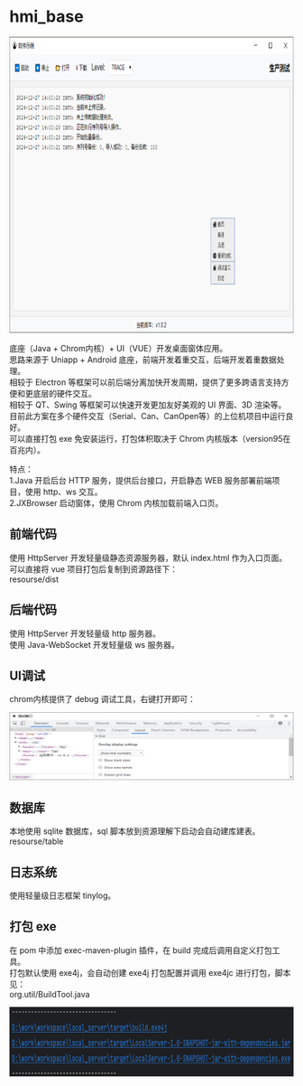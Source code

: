 # hmi_base

<th><img src="pic/index.png" width="886" height="524"></th>


底座（Java + Chrom内核）+ UI（VUE）开发桌面窗体应用。  
思路来源于 Uniapp + Android 底座，前端开发着重交互，后端开发着重数据处理。  
相较于 Electron 等框架可以前后端分离加快开发周期，提供了更多跨语言支持方便和更底层的硬件交互。  
相较于 QT、Swing 等框架可以快速开发更加友好美观的 UI 界面、3D 渲染等。   
目前此方案在多个硬件交互（Serial、Can、CanOpen等）的上位机项目中运行良好。   
可以直接打包 exe 免安装运行，打包体积取决于 Chrom 内核版本（version95在百兆内）。  

特点：       
1.Java 开启后台 HTTP 服务，提供后台接口，开启静态 WEB 服务部署前端项目，使用 http、ws 交互。  
2.JXBrowser 启动窗体，使用 Chrom 内核加载前端入口页。  

## 前端代码

使用 HttpServer 开发轻量级静态资源服务器，默认 index.html 作为入口页面。  
可以直接将 vue 项目打包后复制到资源路径下：   
resourse/dist       


## 后端代码

使用 HttpServer 开发轻量级 http 服务器。   
使用 Java-WebSocket 开发轻量级 ws 服务器。   

## UI调试

chrom内核提供了 debug 调试工具，右键打开即可：

<th><img src="pic/debug.png" width="941" height="120"></th>

## 数据库

本地使用 sqlite 数据库，sql 脚本放到资源理解下启动会自动建库建表。   
resourse/table    

## 日志系统

使用轻量级日志框架 tinylog。  

## 打包 exe

在 pom 中添加 exec-maven-plugin 插件，在 build 完成后调用自定义打包工具。   
打包默认使用 exe4j，会自动创建 exe4j 打包配置并调用 exe4jc 进行打包，脚本见：   
org.util/BuildTool.java    

<th><img src="pic/build.png" width="936" height="123"></th>

